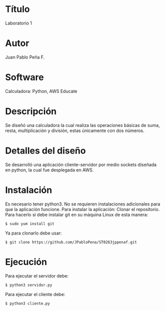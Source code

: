 # Título
Laboratorio 1

# Autor
Juan Pablo Peña F.

# Software
Calculadora: Python, AWS Educate

# Descripción
Se diseñó una calculadora la cual realiza las operaciones básicas de suma, resta, multiplicación y división, estas únicamente con dos números.

# Detalles del diseño
Se desarrolló una aplicación cliente-servidor por medio sockets diseñada en python, la cual fue desplegada en AWS.

# Instalación
Es necesario tener python3.
No se requieren instalaciones adicionales para que la aplicación funcione.
Para instalar la aplicación:
Clonar el repositorio. Para hacerlo si debe instalar git en su máquina Linux de esta manera:
```
$ sudo yum install git
```
Ya para clonarlo debe usar:
```
$ git clone https://github.com/JPabloPena/ST0263jppenaf.git
```    
# Ejecución
Para ejecutar el servidor debe:
```
$ python3 servidor.py
```
Para ejecutar el cliente debe:
```
$ python3 cliente.py
```
